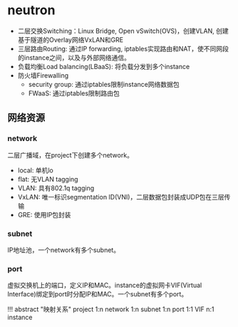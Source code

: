 # neutron

- 二层交换Switching：Linux Bridge, Open vSwitch(OVS)，创建VLAN, 创建基于隧道的Overlay网络VxLAN和GRE
- 三层路由Routing: 通过IP forwarding, iptables实现路由和NAT，使不同网段的instance之间，以及与外部网络通信。
- 负载均衡Load balancing(LBaaS): 将负载分发到多个instance
- 防火墙Firewalling
    - security group: 通过iptables限制instance网络数据包
    - FWaaS: 通过iptables限制路由包

## 网络资源

### network

二层广播域，在project下创建多个network。

- local: 单机lo
- flat: 无VLAN tagging
- VLAN: 具有802.1q tagging
- VxLAN: 唯一标识segmentation ID(VNI)，二层数据包封装成UDP包在三层传输
- GRE: 使用IP包封装

### subnet

IP地址池，一个network有多个subnet。

### port

虚拟交换机上的端口，定义IP和MAC。instance的虚拟网卡VIF(Virtual Interface)绑定到port时分配IP和MAC。一个subnet有多个port。

!!! abstract "映射关系"
    project 1:n network 1:n subnet 1:n port 1:1 VIF n:1 instance
